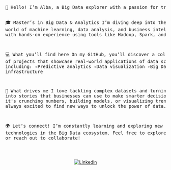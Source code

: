 <pre><b>                                                             ¿Who I am?</b></pre>
<br/>
<pre>
👋 Hello! I’m Alba, a Big Data explorer with a passion for transforming complex data into actionable insights!

🎓 Master’s in Big Data & Analytics
I’m diving deep into the world of machine learning, data analysis, and business intelligence, with hands-on 
  experience using tools like Hadoop, Spark, and Python.

💻 What you’ll find here
On my GitHub, you’ll discover a collection of projects that showcase real-world applications of data science, including:
✧Predictive analytics
✧Data visualization
✧Big Data infrastructure

🚀 What drives me
I love tackling complex datasets and turning them into stories that businesses can use to make smarter decisions. 
  Whether it's crunching numbers, building models, or visualizing trends, I’m always excited to find new ways to 
  unlock the power of data.

🌍 Let’s connect!
I’m constantly learning and exploring new technologies in the Big Data ecosystem. Feel free to explore my projects 
  or reach out to collaborate!
</pre>
<br/>
<p align="center">
<a href="https://www.linkedin.com/in/albafdezgomez2000/" target="_blank" rel="noreferrer noopener"><img alt="Linkedin" title="Alba Fernández Gómez Linkedin" src="https://img.shields.io/badge/LinkedIn-0077B5?style=for-the-badge&logo=linkedin&logoColor=white"></a>
</p>
